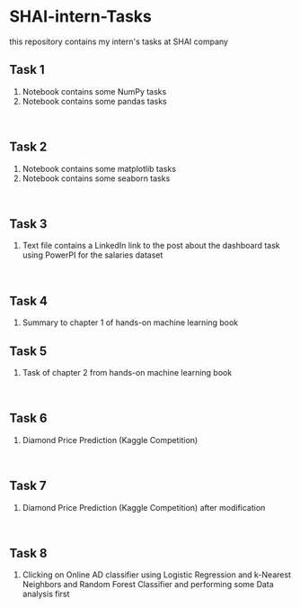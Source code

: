 # SHAI-intern-Tasks
this repository contains my intern's tasks at SHAI company

## Task 1
1. Notebook contains some NumPy tasks
2. Notebook contains some pandas tasks

<br>

## Task 2
1. Notebook contains some matplotlib tasks
2. Notebook contains some seaborn tasks

<br>

## Task 3
1. Text file contains a LinkedIn link to the post about the dashboard task using PowerPI for the salaries dataset

<br>

## Task 4
1. Summary to chapter 1 of hands-on machine learning book

## Task 5
1. Task of chapter 2 from hands-on machine learning book
   
<br>

## Task 6
1. Diamond Price Prediction (Kaggle Competition)
   
<br>

## Task 7
1. Diamond Price Prediction (Kaggle Competition) after modification 
   
<br>

## Task 8
1. Clicking on Online AD classifier using Logistic Regression and k-Nearest Neighbors and Random Forest Classifier and performing some Data analysis first
   
<br>
